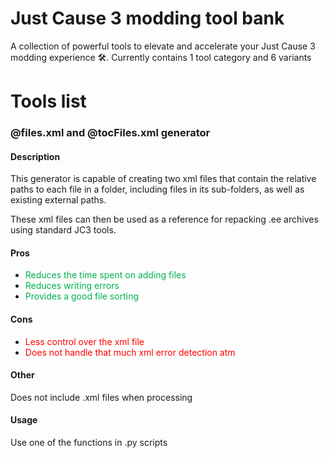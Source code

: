 # Just Cause 3 modding tool bank

A collection of powerful tools to elevate and accelerate your Just Cause 3 modding experience 🛠️.
Currently contains 1 tool category and 6 variants

# Tools list

### @files.xml and @tocFiles.xml generator

#### Description
This generator is capable of creating two xml files that contain the relative paths to each file in a folder, including files in its sub-folders, as well as existing external paths.  

These xml files can then be used as a reference for repacking .ee archives using standard JC3 tools.
#### Pros
- <span style="color:rgb(0, 176, 80)">Reduces the time spent on adding files</span>
- <span style="color:rgb(0, 176, 80)">Reduces writing errors</span>
- <span style="color:rgb(0, 176, 80)">Provides a good file sorting </span>

#### Cons
- <span style="color:rgb(255, 0, 0)">Less control over the xml file</span>
- <span style="color:rgb(255, 0, 0)">Does not handle that much xml error detection atm</span>
#### Other
Does not include .xml files when processing
#### Usage
Use one of the functions in .py scripts
